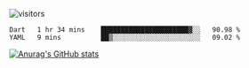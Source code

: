 ![visitors](https://visitor-badge.laobi.icu/badge?page_id=Icyoung.Icyoung)
<!--START_SECTION:waka-->
```text
Dart   1 hr 34 mins    ██████████████████████▓░░   90.98 % 
YAML   9 mins          ██▒░░░░░░░░░░░░░░░░░░░░░░   09.02 % 
```
<!--END_SECTION:waka-->
[![Anurag's GitHub stats](https://github-readme-stats.vercel.app/api?username=Icyoung)](https://github.com/anuraghazra/github-readme-stats)
